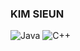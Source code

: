 ### KIM SIEUN
![Java](https://img.shields.io/badge/Java-007396.svg?&style=for-the-badge&logo=Java&logoColor=white) 
![C++](https://img.shields.io/badge/C++-00599C.svg?&style=for-the-badge&logo=C++&logoColor=#00599C)
<!--
**marie043/marie043** is a ✨ _special_ ✨ repository because its `README.md` (this file) appears on your GitHub profile.

Here are some ideas to get you started:

- 🔭 I’m currently working on ...
- 🌱 I’m currently learning ...
- 👯 I’m looking to collaborate on ...
- 🤔 I’m looking for help with ...
- 💬 Ask me about ...
- 📫 How to reach me: ...
- 😄 Pronouns: ...
- ⚡ Fun fact: ...
-->
